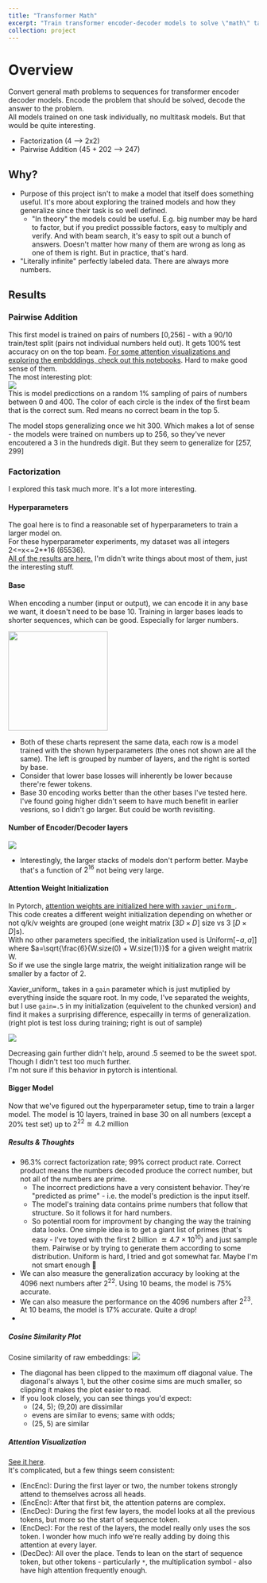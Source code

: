 ```yaml
---
title: "Transformer Math"
excerpt: "Train transformer encoder-decoder models to solve \"math\" tasks. Focused on Integer Factorization > Pairwise Addition. <img src='/images/AdditionGeneralizationPlot.png'>"
collection: project
---
```

# Overview
Convert general math problems to sequences for transformer encoder decoder models. Encode the problem that should be solved, decode the answer to the problem.  
All models trained on one task individually, no multitask models. But that would be quite interesting.
* Factorization (4 --> 2x2)
* Pairwise Addition (45 + 202 --> 247)

## Why?
* Purpose of this project isn't to make a model that itself does something useful. It's more about exploring the trained models and how they generalize since their task is so well defined.
  * "In theory" the models could be useful. E.g. big number may be hard to factor, but if you predict posssible factors, easy to multiply and verify. And with beam search, it's easy to spit out a bunch of answers. Doesn't matter how many of them are wrong as long as one of them is right. But in practice, that's hard.
* "Literally infinite" perfectly labeled data. There are always more numbers.

## Results

### Pairwise Addition
This first model is trained on pairs of numbers [0,256] - with a 90/10 train/test split (pairs not individual numbers held out).
It gets 100% test accuracy on on the top beam.
[For some attention visualizations and exploring the embdddings, check out this notebooks](https://nbviewer.org/github/sims-s/neural-math/blob/main/notebooks/%5BPairwiseAddition%5D%20ModelExploration.ipynb).  Hard to make good sense of them.  
The most interesting plot:  
![](/images/AdditionGeneralizationPlot.png)  
This is model predicctions on a random 1% sampling of pairs of numbers between 0 and 400. The color of each circle is the index of the first beam that is the correct sum. Red means no correct beam in the top 5.    

The model stops generalizing once we hit 300. Which makes a lot of sense - the models were trained on numbers up to 256, so they've never encoutered a 3 in the hundreds digit. But they seem to generalize for [257, 299]

### Factorization
I explored this task much more. It's a lot more interesting.  

#### Hyperparameters
The goal here is to find a reasonable set of hyperparameters to train a larger model on.  
For these hyperparameter experiments, my dataset was all integers 2<=x<=2**16 (65536).  
[All of the results are here.](https://nbviewer.org/github/sims-s/neural-math/blob/main/notebooks/%5BFactorization%5D%20HParamSearch.ipynb) I'm didn't write things about most of them, just the interesting stuff.

#### Base
When encoding a number (input or output), we can encode it in any base we want, it doesn't need to be base 10. Training in larger bases leads to shorter sequences, which can be good. Especially for larger numbers.

<!-- ![](/images/FactorBaseComparison.png)   -->
<!-- <img src="/images/FactorBaseComparison.png" width="200"> -->
[<img src="/images/FactorBaseComparison.png" width="200">](/images/FactorBaseComparison.png)


* Both of these charts represent the same data, each row is a model trained with the shown hyperparameters (the ones not shown are all the same). The left is grouped by number of layers, and the right is sorted by base.  
* Consider that lower base losses will inherently be lower because there're fewer tokens.
* Base 30 encoding works better than the other bases I've tested here. I've found going higher didn't seem to have much benefit in earlier vesrions, so I didn't go larger. But could be worth revisiting.  
  
#### Number of Encoder/Decoder layers
![](/images/FactorEncoderLayerComparison.png)
* Interestingly, the larger stacks of models don't perform better. Maybe that's a function of $2^{16}$ not being very large.

#### Attention Weight Initialization
In Pytorch, [attention weights are initialized here with `xavier_uniform_`](https://github.com/pytorch/pytorch/blob/main/torch/nn/modules/activation.py#L1040).  
This code creates a different weight initialization depending on whether or not q/k/v weights are grouped (one weight matrix $\left[3D\times D\right]$ size vs 3 $\left[D\times D\right]$s).  
With no other parameters specified, the initialization used is Uniform$\left[-a,a]\right]$ where $a=\sqrt{\frac{6}{W.size(0) + W.size(1)}}$ for a given weight matrix W.  
So if we use the single large matrix, the weight initialization range will be smaller by a factor of 2.  

Xavier_uniform_ takes in a `gain` parameter which is just mutiplied by everything inside the square root. In my code, I've separated the weights, but I use `gain=.5` in my initialization (equivelent to the chunked version) and find it makes a surprising difference, especailly in terms of generalization. (right plot is test loss during training; right is out of sample)

![](/images/AttentionInitPlot.png)

Decreasing gain further didn't help, around .5 seemed to be the sweet spot. Though I didn't test too much further.  
I'm not sure if this behavior in pytorch is intentional.

#### Bigger Model
Now that we've figured out the hyperparameter setup, time to train a larger model. The model is 10 layers, trained in base 30 on all numbers (except a 20% test set) up to $2^{22}\approxeq 4.2 \text{ million}$
##### Results & Thoughts
* 96.3% correct factorization rate; 99% correct product rate. Correct product means the numbers decoded produce the correct number, but not all of the numbers are prime.
  * The incorrect predictions have a very consistent behavior. They're "predicted as prime" - i.e. the model's prediction is the input itself. 
  * The model's training data contains prime numbers that follow that structure. So it follows it for hard numbers.
  * So potential room for improvment by changing the way the training data looks. One simple idea is to get a giant list of primes (that's easy - I've toyed with the first 2 billion $\approxeq 4.7 \times 10^{10}$) and just sample them. Pairwise or by trying to generate them according to some distribution. Uniform is hard, I tried and got somewhat far. Maybe I'm not smart enough 🤔
* We can also measure the generalization accuracy by looking at the 4096 next numbers after $2^{22}$. Using 10 beams, the model is 75% accurate.
* We can also measure the performance on the 4096 numbers after $2^{23}$. At 10 beams, the model is 17% accurate. Quite a drop!
* 

##### Cosine Similarity Plot
Cosine similarity of raw embeddings:
![](/images/FactorizationCosineSim.png)
* The diagonal has been clipped to the maximum off diagonal value. The diagonal's always 1, but the other cosime sims are much smaller, so clipping it makes the plot easier to read.
* If you look closely, you can see things you'd expect:
  * (24, 5); (9,20) are dissimilar
  * evens are similar to evens; same with odds;
  * (25, 5) are similar

##### Attention Visualization
[See it here](https://nbviewer.org/github/sims-s/neural-math/blob/main/notebooks/VisualizeAttention.ipynb).  
It's complicated, but a few things seem consistent:
* (EncEnc): During the first layer or two, the number tokens strongly attend to themselves across all heads.
* (EncEnc): After that first bit, the attention paterns are complex.
* (EncDec): During the first few layers, the model looks at all the previous tokens, but more so the start of sequence token.
* (EncDec): For the rest of the layers, the model really only uses the sos token. I wonder how much info we're really adding by doing this attention at every layer.
* (DecDec): All over the place. Tends to lean on the start of sequence token, but other tokens - particularly `*`, the multiplication symbol - also have high attention frequently enough.

